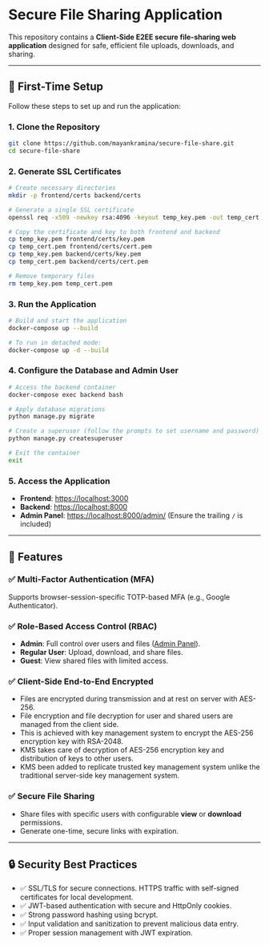 
# Secure File Sharing Application  

This repository contains a **Client-Side E2EE secure file-sharing web application** designed for safe, efficient file uploads, downloads, and sharing.

---

## 🚀 First-Time Setup  

Follow these steps to set up and run the application:  

### 1. Clone the Repository  

```bash  
git clone https://github.com/mayankramina/secure-file-share.git  
cd secure-file-share  
```  

### 2. Generate SSL Certificates  

```bash  
# Create necessary directories  
mkdir -p frontend/certs backend/certs  

# Generate a single SSL certificate  
openssl req -x509 -newkey rsa:4096 -keyout temp_key.pem -out temp_cert.pem -days 365 -nodes -subj "/C=US/ST=State/L=City/O=Organization/CN=localhost" -addext "subjectAltName = DNS:localhost,IP:127.0.0.1" 

# Copy the certificate and key to both frontend and backend  
cp temp_key.pem frontend/certs/key.pem  
cp temp_cert.pem frontend/certs/cert.pem  
cp temp_key.pem backend/certs/key.pem  
cp temp_cert.pem backend/certs/cert.pem  

# Remove temporary files  
rm temp_key.pem temp_cert.pem  
```  

### 3. Run the Application  

```bash  
# Build and start the application  
docker-compose up --build  

# To run in detached mode:  
docker-compose up -d --build  
```  

### 4. Configure the Database and Admin User  

```bash  
# Access the backend container  
docker-compose exec backend bash  

# Apply database migrations  
python manage.py migrate  

# Create a superuser (follow the prompts to set username and password)  
python manage.py createsuperuser  

# Exit the container  
exit  
```  

### 5. Access the Application  

- **Frontend**: [https://localhost:3000](https://localhost:3000)  
- **Backend**: [https://localhost:8000](https://localhost:8000)  
- **Admin Panel**: [https://localhost:8000/admin/](https://localhost:8000/admin/) (Ensure the trailing `/` is included)  

---

## 🌟 Features  

### ✅ **Multi-Factor Authentication (MFA)**  
Supports browser-session-specific TOTP-based MFA (e.g., Google Authenticator).  

### ✅ **Role-Based Access Control (RBAC)**  
- **Admin**: Full control over users and files ([Admin Panel](https://localhost:8000/admin/)).  
- **Regular User**: Upload, download, and share files.  
- **Guest**: View shared files with limited access.  

### ✅ **Client-Side End-to-End Encrypted**  
- Files are encrypted during transmission and at rest on server with AES-256.
- File encryption and file decryption for user and shared users are managed from the client side.
- This is achieved with key management system to encrypt the AES-256 encryption key with RSA-2048.
- KMS takes care of decryption of AES-256 encryption key and distribution of keys to other users.
- KMS been added to replicate trusted key management system unlike the traditional server-side key management system.

### ✅ **Secure File Sharing**  
- Share files with specific users with configurable **view** or **download** permissions.  
- Generate one-time, secure links with expiration.  

---

## 🔒 Security Best Practices  

- ✅ SSL/TLS for secure connections. HTTPS traffic with self-signed certificates for local development.
- ✅ JWT-based authentication with secure and HttpOnly cookies.  
- ✅ Strong password hashing using bcrypt. 
- ✅ Input validation and sanitization to prevent malicious data entry.  
- ✅ Proper session management with JWT expiration.  

